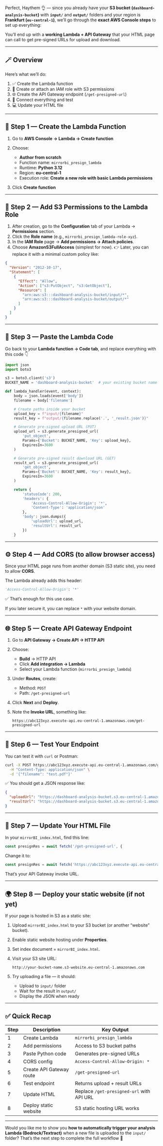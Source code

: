 Perfect, Haythem 👌 — since you already have your **S3 bucket (`dashboard-analysis-bucket`)** with **`input/`** and **`output/`** folders and your region is **Frankfurt (`eu-central-1`)**, we’ll go through the **exact AWS Console steps** to set up everything:

You’ll end up with a **working Lambda + API Gateway** that your HTML page can call to get pre-signed URLs for upload and download.

---

## 🪄 Overview

Here’s what we’ll do:

1. ✅ Create the Lambda function
2. 🔑 Create or attach an IAM role with S3 permissions
3. 🌐 Create the API Gateway endpoint (`/get-presigned-url`)
4. 🧩 Connect everything and test
5. 💻 Update your HTML file

---

## 🧱 Step 1 — Create the Lambda Function

1. Go to **AWS Console → Lambda → Create function**

2. Choose:

   * **Author from scratch**
   * Function name: `mirrorbi_presign_lambda`
   * Runtime: **Python 3.12**
   * Region: **eu-central-1**
   * Execution role: **Create a new role with basic Lambda permissions**

3. Click **Create function**

---

## 🔑 Step 2 — Add S3 Permissions to the Lambda Role

1. After creation, go to the **Configuration** tab of your Lambda → **Permissions** section.
2. Click the **Role name** (e.g., `mirrorbi_presign_lambda-role-xyz`).
3. In the **IAM Role** page → **Add permissions → Attach policies**.
4. Choose **AmazonS3FullAccess** (simplest for now).
   👉 Later, you can replace it with a minimal custom policy like:

```json
{
  "Version": "2012-10-17",
  "Statement": [
    {
      "Effect": "Allow",
      "Action": ["s3:PutObject", "s3:GetObject"],
      "Resource": [
        "arn:aws:s3:::dashboard-analysis-bucket/input/*",
        "arn:aws:s3:::dashboard-analysis-bucket/output/*"
      ]
    }
  ]
}
```

---

## 🧠 Step 3 — Paste the Lambda Code

Go back to your **Lambda function → Code tab**, and replace everything with this code 👇

```python
import json
import boto3

s3 = boto3.client('s3')
BUCKET_NAME = 'dashboard-analysis-bucket'  # your existing bucket name

def lambda_handler(event, context):
    body = json.loads(event['body'])
    filename = body['filename']

    # Create paths inside your bucket
    upload_key = f"input/{filename}"
    result_key = f"output/{filename.replace('.', '_result.json')}"

    # Generate pre-signed upload URL (PUT)
    upload_url = s3.generate_presigned_url(
        'put_object',
        Params={'Bucket': BUCKET_NAME, 'Key': upload_key},
        ExpiresIn=3600
    )

    # Generate pre-signed result download URL (GET)
    result_url = s3.generate_presigned_url(
        'get_object',
        Params={'Bucket': BUCKET_NAME, 'Key': result_key},
        ExpiresIn=3600
    )

    return {
        'statusCode': 200,
        'headers': {
            'Access-Control-Allow-Origin': '*',
            'Content-Type': 'application/json'
        },
        'body': json.dumps({
            'uploadUrl': upload_url,
            'resultUrl': result_url
        })
    }
```

---

## ⚙️ Step 4 — Add CORS (to allow browser access)

Since your HTML page runs from another domain (S3 static site), you need to allow **CORS**.

The Lambda already adds this header:

```python
'Access-Control-Allow-Origin': '*'
```

✅ That’s enough for this use case.

If you later secure it, you can replace `*` with your website domain.

---

## 🌐 Step 5 — Create API Gateway Endpoint

1. Go to **API Gateway → Create API → HTTP API**
2. Choose:

   * **Build** → HTTP API
   * Click **Add integration → Lambda**
   * Select your Lambda function (`mirrorbi_presign_lambda`)
3. Under **Routes**, create:

   * Method: `POST`
   * Path: `/get-presigned-url`
4. Click **Next** and **Deploy**.
5. Note the **Invoke URL**, something like:

   ```
   https://abc123xyz.execute-api.eu-central-1.amazonaws.com/get-presigned-url
   ```

---

## 🧪 Step 6 — Test Your Endpoint

You can test it with `curl` or Postman:

```bash
curl -X POST https://abc123xyz.execute-api.eu-central-1.amazonaws.com/get-presigned-url \
  -H "Content-Type: application/json" \
  -d '{"filename": "test.pdf"}'
```

✅ You should get a JSON response like:

```json
{
  "uploadUrl": "https://dashboard-analysis-bucket.s3.eu-central-1.amazonaws.com/input/test.pdf?...",
  "resultUrl": "https://dashboard-analysis-bucket.s3.eu-central-1.amazonaws.com/output/test_result.json?..."
}
```

---

## 🧩 Step 7 — Update Your HTML File

In your `mirrorBI_index.html`, find this line:

```js
const presignRes = await fetch('/get-presigned-url', {
```

Change it to:

```js
const presignRes = await fetch('https://abc123xyz.execute-api.eu-central-1.amazonaws.com/get-presigned-url', {
```

That’s your API Gateway invoke URL.

---

## 🌍 Step 8 — Deploy your static website (if not yet)

If your page is hosted in S3 as a static site:

1. Upload `mirrorBI_index.html` to your S3 bucket (or another “website” bucket).
2. Enable static website hosting under **Properties**.
3. Set index document = `mirrorBI_index.html`.
4. Visit your S3 site URL:

   ```
   http://your-bucket-name.s3-website.eu-central-1.amazonaws.com
   ```
5. Try uploading a file — it should:

   * Upload to `input/` folder
   * Wait for the result in `output/`
   * Display the JSON when ready

---

## ✅ Quick Recap

| Step | Description              | Key Output                                |
| ---- | ------------------------ | ----------------------------------------- |
| 1    | Create Lambda            | `mirrorbi_presign_lambda`                 |
| 2    | Add permissions          | Access to S3 bucket paths                 |
| 3    | Paste Python code        | Generates pre-signed URLs                 |
| 4    | CORS config              | `Access-Control-Allow-Origin: *`          |
| 5    | Create API Gateway route | `/get-presigned-url`                      |
| 6    | Test endpoint            | Returns upload + result URLs              |
| 7    | Update HTML              | Replace `/get-presigned-url` with API URL |
| 8    | Deploy static website    | S3 static hosting URL works               |

---

Would you like me to show you **how to automatically trigger your analysis Lambda (Bedrock/Textract)** when a new file is uploaded to the `input/` folder?
That’s the next step to complete the full workflow 🔁
